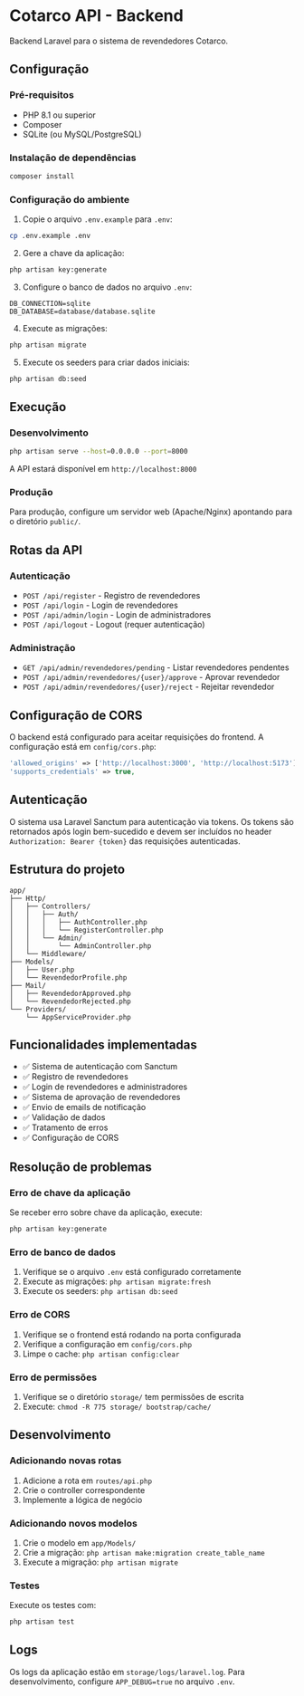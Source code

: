 # Cotarco API - Backend

Backend Laravel para o sistema de revendedores Cotarco.

## Configuração

### Pré-requisitos
- PHP 8.1 ou superior
- Composer
- SQLite (ou MySQL/PostgreSQL)

### Instalação de dependências
```bash
composer install
```

### Configuração do ambiente
1. Copie o arquivo `.env.example` para `.env`:
```bash
cp .env.example .env
```

2. Gere a chave da aplicação:
```bash
php artisan key:generate
```

3. Configure o banco de dados no arquivo `.env`:
```env
DB_CONNECTION=sqlite
DB_DATABASE=database/database.sqlite
```

4. Execute as migrações:
```bash
php artisan migrate
```

5. Execute os seeders para criar dados iniciais:
```bash
php artisan db:seed
```

## Execução

### Desenvolvimento
```bash
php artisan serve --host=0.0.0.0 --port=8000
```

A API estará disponível em `http://localhost:8000`

### Produção
Para produção, configure um servidor web (Apache/Nginx) apontando para o diretório `public/`.

## Rotas da API

### Autenticação
- `POST /api/register` - Registro de revendedores
- `POST /api/login` - Login de revendedores
- `POST /api/admin/login` - Login de administradores
- `POST /api/logout` - Logout (requer autenticação)

### Administração
- `GET /api/admin/revendedores/pending` - Listar revendedores pendentes
- `POST /api/admin/revendedores/{user}/approve` - Aprovar revendedor
- `POST /api/admin/revendedores/{user}/reject` - Rejeitar revendedor

## Configuração de CORS

O backend está configurado para aceitar requisições do frontend. A configuração está em `config/cors.php`:

```php
'allowed_origins' => ['http://localhost:3000', 'http://localhost:5173'],
'supports_credentials' => true,
```

## Autenticação

O sistema usa Laravel Sanctum para autenticação via tokens. Os tokens são retornados após login bem-sucedido e devem ser incluídos no header `Authorization: Bearer {token}` das requisições autenticadas.

## Estrutura do projeto

```
app/
├── Http/
│   ├── Controllers/
│   │   ├── Auth/
│   │   │   ├── AuthController.php
│   │   │   └── RegisterController.php
│   │   └── Admin/
│   │       └── AdminController.php
│   └── Middleware/
├── Models/
│   ├── User.php
│   └── RevendedorProfile.php
├── Mail/
│   ├── RevendedorApproved.php
│   └── RevendedorRejected.php
└── Providers/
    └── AppServiceProvider.php
```

## Funcionalidades implementadas

- ✅ Sistema de autenticação com Sanctum
- ✅ Registro de revendedores
- ✅ Login de revendedores e administradores
- ✅ Sistema de aprovação de revendedores
- ✅ Envio de emails de notificação
- ✅ Validação de dados
- ✅ Tratamento de erros
- ✅ Configuração de CORS

## Resolução de problemas

### Erro de chave da aplicação
Se receber erro sobre chave da aplicação, execute:
```bash
php artisan key:generate
```

### Erro de banco de dados
1. Verifique se o arquivo `.env` está configurado corretamente
2. Execute as migrações: `php artisan migrate:fresh`
3. Execute os seeders: `php artisan db:seed`

### Erro de CORS
1. Verifique se o frontend está rodando na porta configurada
2. Verifique a configuração em `config/cors.php`
3. Limpe o cache: `php artisan config:clear`

### Erro de permissões
1. Verifique se o diretório `storage/` tem permissões de escrita
2. Execute: `chmod -R 775 storage/ bootstrap/cache/`

## Desenvolvimento

### Adicionando novas rotas
1. Adicione a rota em `routes/api.php`
2. Crie o controller correspondente
3. Implemente a lógica de negócio

### Adicionando novos modelos
1. Crie o modelo em `app/Models/`
2. Crie a migração: `php artisan make:migration create_table_name`
3. Execute a migração: `php artisan migrate`

### Testes
Execute os testes com:
```bash
php artisan test
```

## Logs

Os logs da aplicação estão em `storage/logs/laravel.log`. Para desenvolvimento, configure `APP_DEBUG=true` no arquivo `.env`.
